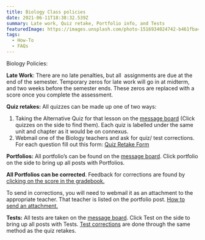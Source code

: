 ```yaml
---
title: Biology Class policies
date: 2021-06-11T18:38:32.539Z
summary: Late work, Quiz retake, Portfolio info, and Tests
featuredImage: https://images.unsplash.com/photo-1516934024742-b461fba47600?ixid=MnwxMjA3fDB8MHxwaG90by1wYWdlfHx8fGVufDB8fHx8&ixlib=rb-1.2.1&auto=format&fit=crop&w=2134&q=80
tags:
  - How-To
  - FAQs
---
```

Biology Policies:

**Late Work**: There are no late penalties, but all  assignments are due at the end of the semester. Temporary zeros for late work will go in at midterm, and two weeks before the semester ends. These zeros are replaced with a score once you complete the assessment. 



**Quiz retakes:** All quizzes can be made up one of two ways:

1. Taking the Alternative Quiz for that lesson on the [message board](https://mnca-biology-message-board.netlify.app/#) (Click quizzes on the side to find them). Each quiz is labelled under the same unit and chapter as it would be on connexus.
2. Webmail one of the Biology teachers and ask for quiz/ test corrections. For each question fill out this form: [Quiz Retake Form](https://mnca-biology-message-board.netlify.app/posts/how-to-do-quiztest-corrections/)



**Portfolios:** All portfolio’s can be found on the [message board](https://mnca-biology-message-board.netlify.app/#). Click portfolio on the side to bring up all posts with Portfolios. 

**All Portfolios can be corrected**. Feedback for corrections are found by [clicking on the score in the gradebook.](https://mnca-biology-message-board.netlify.app/posts/how-to-see-feedback/)

To send in corrections, you will need to webmail it as an attachment to the appropriate teacher. That teacher is listed on the portfolio post. [How to send an attachment.](https://mnca-biology-message-board.netlify.app/posts/how-to-send-a-webmail-with-an-attachment/)



**Tests:** All tests are taken on the [message board](https://mnca-biology-message-board.netlify.app/#). Click Test on the side to bring up all posts with Tests. [Test corrections](https://mnca-biology-message-board.netlify.app/posts/how-to-do-quiztest-corrections/) are done through the same method as the quiz retakes.
